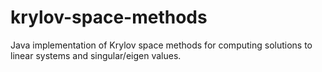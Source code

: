 krylov-space-methods
====================

Java implementation of Krylov space methods for computing solutions to linear systems and singular/eigen values.
